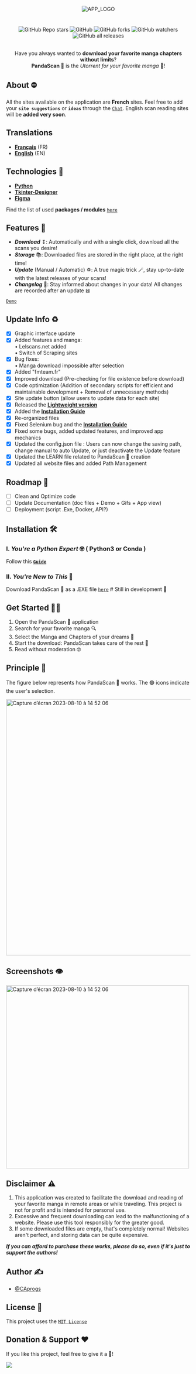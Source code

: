 <div align="center">
        
![APP_LOGO](https://github.com/CAprogs/PandaScan/assets/104645407/37d0a0e8-0f19-4a9c-b2c3-34126dc71a21)

# 
![GitHub Repo stars](https://img.shields.io/github/stars/CAprogs/PandaScan?color=yellow) 
![GitHub](https://img.shields.io/github/license/CAprogs/PandaScan?color=blue) 
![GitHub forks](https://img.shields.io/github/forks/CAprogs/PandaScan?color=green) 
![GitHub watchers](https://img.shields.io/github/watchers/CAprogs/PandaScan?color=red)
![GitHub all releases](https://img.shields.io/github/downloads/CAprogs/PandaScan/total?color=purple)

<br>Have you always wanted to **download your favorite manga chapters without limits**?</br>
**PandaScan 🐼** is the _Utorrent for your favorite manga_ 🤩!
        
</div>

## About ⛔️

All the sites available on the application are **French** sites. Feel free to add your **```site suggestions```** or **```ideas```** through the [```Chat```](https://github.com/CAprogs/PandaScan/discussions/2). English scan reading sites will be **added very soon**.

## Translations

- [**Français**]() (FR)
- [**English**](docs/EN/README.en.md) (EN)

## Technologies 📲

- [**Python**](https://www.python.org/)
- [**Tkinter-Designer**](https://github.com/ParthJadhav/Tkinter-Designer/tree/master)
- [**Figma**](https://www.figma.com/login)

Find the list of used **packages / modules** [```here```](https://github.com/CAprogs/PandaScan/blob/main/requirements.txt)

## Features 🚀

- _**Download**_ ↧: Automatically and with a single click, download all the scans you desire!
- _**Storage**_ 📚: Downloaded files are stored in the right place, at the right time!
- _**Update**_ (Manual / Automatic) ♽: A true magic trick 🪄, stay up-to-date with the latest releases of your scans!
- _**Changelog**_ 🔗: Stay informed about changes in your data! All changes are recorded after an update 𝌤

[```Demo```]()

## Update Info ♻️

- [x] Graphic interface update
- [x] Added features and manga:
<br>    • Lelscans.net added</br>
        • Switch of Scraping sites
- [x] Bug fixes:
<br>    • Manga download impossible after selection</br>
- [x] Added "fmteam.fr"
- [x] Improved download (Pre-checking for file existence before download)
- [x] Code optimization (Addition of secondary scripts for efficient and maintainable development + Removal of unnecessary methods)
- [x] Site update button (allow users to update data for each site)
- [x] Released the [**Lightweight version**](https://github.com/CAprogs/PandaScan/releases/tag/v1.0.0)
- [x] Added the [**Installation Guide**](https://github.com/CAprogs/PandaScan/blob/main/Installation%20Guide.md)
- [x] Re-organized files
- [x] Fixed Selenium bug and the [**Installation Guide**](https://github.com/CAprogs/PandaScan/blob/main/Installation%20Guide.md)
- [x] Fixed some bugs, added updated features, and improved app mechanics
- [x] Updated the config.json file : Users can now change the saving path, change manual to auto Update, or just deactivate the Update feature
- [x] Updated the LEARN file related to PandaScan 🐼 creation
- [x] Updated all website files and added Path Management

## Roadmap 🚧

- [ ] Clean and Optimize code
- [ ] Update Documentation (doc files + Demo + Gifs + App view)
- [ ] Deployment (script .Exe, Docker, API?)

## Installation 🛠️

### I. _You're a Python Expert_ 🤓 ( **Python3** or **Conda** )

Follow this [**```Guide```**](https://github.com/CAprogs/PandaScan/blob/main/Installation%20Guide.md)

### II. _You're New to This_ 🫥

Download PandaScan 🐼 as a .EXE file [```here```]()    # Still in development 🔨

## Get Started 🧞‍♂️

1. Open the PandaScan 🐼 application
2. Search for your favorite manga 🔍
3. Select the Manga and Chapters of your dreams 🤩
4. Start the download: PandaScan takes care of the rest 💨
5. Read without moderation 🤓

## Principle 🤔

The figure below represents how PandaScan 🐼 works. The 🟢 icons indicate the user's selection.

<img width="700" alt="Capture d’écran 2023-08-10 à 14 52 06" src="https://github.com/CAprogs/PandaScan/assets/104645407/bea8df67-452a-415b-8ff2-81470b35c1d5">

## Screenshots 👁️

<img width="500" alt="Capture d’écran 2023-08-10 à 14 52 06" src="https://github.com/CAprogs/PandaScan/assets/104645407/966cf744-b592-4fce-8ee5-d37e44f90abc">

## Disclaimer ⚠️

1. This application was created to facilitate the download and reading of your favorite manga in remote areas or while traveling. This project is not for profit and is intended for personal use.
2. Excessive and frequent downloading can lead to the malfunctioning of a website. Please use this tool responsibly for the greater good.
3. If some downloaded files are empty, that's completely normal! Websites aren't perfect, and storing data can be quite expensive.

_**If you can afford to purchase these works, please do so, even if it's just to support the authors!**_

## Author ✍️

- [@CAprogs](https://github.com/CAprogs)

## License 📝

This project uses the [```MIT License```](https://github.com/CAprogs/PandaScan/blob/main/LICENSE)

## Donation & Support ❤️

If you like this project, feel free to give it a 🌟!

<a href="https://www.buymeacoffee.com/CAprogs"><img src="https://img.buymeacoffee.com/button-api/?text=Buy me a Pizza&emoji=🍕&slug=CAprogs&button_colour=FFDD00&font_colour=000000&font_family=Arial&outline_colour=000000&coffee_colour=ffffff" /></a>
